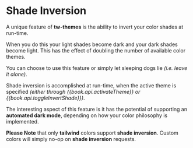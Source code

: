 # Shade Inversion

A unique feature of **tw-themes** is the ability to invert your color shades
at run-time.

When you do this your light shades become dark and your dark shades
become light.  This has the effect of doubling the number of available
color themes.

You can choose to use this feature or simply let sleeping dogs lie
_(i.e. leave it alone)_.

Shade inversion is accomplished at run-time, when the active theme is
specified _(either through {{book.api.activateTheme}} or
{{book.api.toggleInvertShade}})_.

The interesting aspect of this feature is it has the potential of
supporting an **automated dark mode**, depending on how your color
philosophy is implemented.

**Please Note** that only **tailwind** colors support **shade
inversion**.  Custom colors will simply no-op on **shade inversion**
requests.
